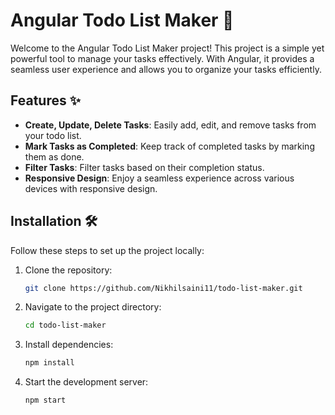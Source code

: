 # Angular Todo List Maker 📝

Welcome to the Angular Todo List Maker project! This project is a simple yet powerful tool to manage your tasks effectively. With Angular, it provides a seamless user experience and allows you to organize your tasks efficiently.

## Features ✨

- **Create, Update, Delete Tasks**: Easily add, edit, and remove tasks from your todo list.
- **Mark Tasks as Completed**: Keep track of completed tasks by marking them as done.
- **Filter Tasks**: Filter tasks based on their completion status.
- **Responsive Design**: Enjoy a seamless experience across various devices with responsive design.


## Installation 🛠️

Follow these steps to set up the project locally:

1. Clone the repository:

   ```bash
   git clone https://github.com/Nikhilsaini11/todo-list-maker.git

2. Navigate to the project directory:
    ```bash
    cd todo-list-maker

3. Install dependencies:
    ```bash
    npm install

4. Start the development server:
    ```bash
    npm start